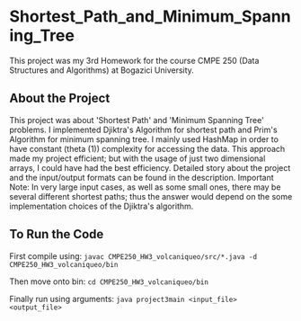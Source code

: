 # Shortest_Path_and_Minimum_Spanning_Tree
This project was my 3rd Homework for the course CMPE 250 (Data Structures and Algorithms) at Bogazici University.
## About the Project
This project was about 'Shortest Path' and 'Minimum Spanning Tree' problems. I implemented Djiktra's Algorithm for shortest path and Prim's Algorithm for minimum spanning tree. I mainly used HashMap in order to have constant (theta (1)) complexity for accessing the data. This approach made my project efficient; but with the usage of just two dimensional arrays, I could have had the best efficiency. Detailed story about the project and the input/output formats can be found in the description.
Important Note: In very large input cases, as well as some small ones, there may be several different shortest paths; thus the answer would depend on the some implementation choices of the Djiktra's algorithm.
## To Run the Code
First compile using:
```javac CMPE250_HW3_volcaniqueo/src/*.java -d CMPE250_HW3_volcaniqueo/bin```

Then move onto bin:
```cd CMPE250_HW3_volcaniqueo/bin```

Finally run using arguments:
```java project3main <input_file> <output_file>```


